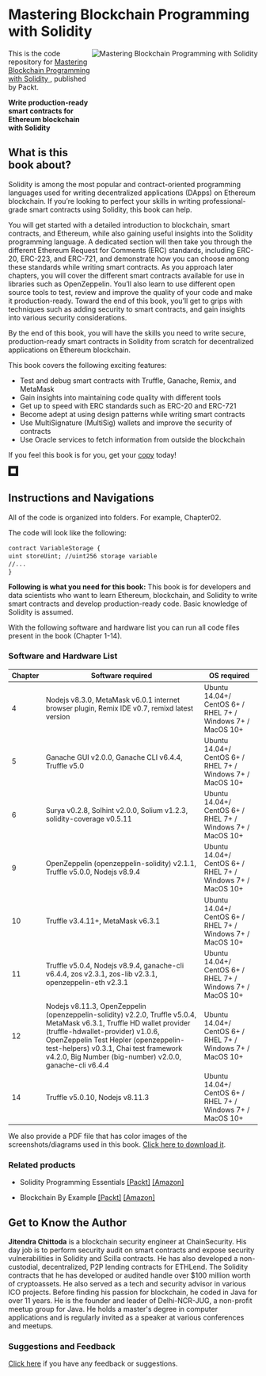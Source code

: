 # Mastering Blockchain Programming with Solidity 

<a href="https://www.packtpub.com/uncategorized/mastering-blockchain-programming-with-solidity?utm_source=github&utm_medium=repository&utm_campaign="><img src="https://www.packtpub.com/media/catalog/product/cache/e4d64343b1bc593f1c5348fe05efa4a6/9/7/9781839218262-original.jpeg" alt="Mastering Blockchain Programming with Solidity " height="256px" align="right"></a>

This is the code repository for [Mastering Blockchain Programming with Solidity ](https://www.packtpub.com/uncategorized/mastering-blockchain-programming-with-solidity?utm_source=github&utm_medium=repository&utm_campaign=), published by Packt.

**Write production-ready smart contracts for Ethereum blockchain with Solidity**

## What is this book about?
Solidity is among the most popular and contract-oriented programming languages used for writing decentralized applications (DApps) on Ethereum blockchain. If you’re looking to perfect your skills in writing professional-grade smart contracts using Solidity, this book can help.

You will get started with a detailed introduction to blockchain, smart contracts, and Ethereum, while also gaining useful insights into the Solidity programming language. A dedicated section will then take you through the different Ethereum Request for Comments (ERC) standards, including ERC-20, ERC-223, and ERC-721, and demonstrate how you can choose among these standards while writing smart contracts. As you approach later chapters, you will cover the different smart contracts available for use in libraries such as OpenZeppelin. You’ll also learn to use different open source tools to test, review and improve the quality of your code and make it production-ready. Toward the end of this book, you’ll get to grips with techniques such as adding security to smart contracts, and gain insights into various security considerations. 

By the end of this book, you will have the skills you need to write secure, production-ready smart contracts in Solidity from scratch for decentralized applications on Ethereum blockchain.

This book covers the following exciting features:
* Test and debug smart contracts with Truffle, Ganache, Remix, and MetaMask
* Gain insights into maintaining code quality with different tools
* Get up to speed with ERC standards such as ERC-20 and ERC-721
* Become adept at using design patterns while writing smart contracts
* Use MultiSignature (MultiSig) wallets and improve the security of contracts
* Use Oracle services to fetch information from outside the blockchain


If you feel this book is for you, get your [copy](https://www.amazon.com/dp/1839218266) today!

<a href="https://www.packtpub.com/?utm_source=github&utm_medium=banner&utm_campaign=GitHubBanner"><img src="https://raw.githubusercontent.com/PacktPublishing/GitHub/master/GitHub.png" 
alt="https://www.packtpub.com/" border="5" /></a>

## Instructions and Navigations
All of the code is organized into folders. For example, Chapter02.

The code will look like the following:
```
contract VariableStorage {
uint storeUint; //uint256 storage variable
//...
}
```

**Following is what you need for this book:**
This book is for developers and data scientists who want to learn Ethereum, blockchain, and Solidity to write smart contracts and develop production-ready code. Basic knowledge of Solidity is assumed.

With the following software and hardware list you can run all code files present in the book (Chapter 1-14).
### Software and Hardware List
| Chapter | Software required | OS required |
| -------- | ------------------------------------ | ----------------------------------- |
| 4 | Nodejs v8.3.0, MetaMask v6.0.1 internet browser plugin, Remix IDE v0.7, remixd latest version | Ubuntu 14.04+/ CentOS 6+ / RHEL 7+ / Windows 7+ / MacOS 10+ |
| 5 | Ganache GUI v2.0.0, Ganache CLI v6.4.4, Truffle v5.0 | Ubuntu 14.04+/ CentOS 6+ / RHEL 7+ / Windows 7+ / MacOS 10+ |
| 6 | Surya v0.2.8, Solhint v2.0.0, Solium v1.2.3, solidity-coverage v0.5.11 | Ubuntu 14.04+/ CentOS 6+ / RHEL 7+ / Windows 7+ / MacOS 10+ |
| 9 | OpenZeppelin (openzeppelin-solidity) v2.1.1, Truffle v5.0.0, Nodejs v8.9.4 | Ubuntu 14.04+/ CentOS 6+ / RHEL 7+ / Windows 7+ / MacOS 10+ |
| 10 | Truffle v3.4.11+, MetaMask v6.3.1 | Ubuntu 14.04+/ CentOS 6+ / RHEL 7+ / Windows 7+ / MacOS 10+ |
| 11 | Truffle v5.0.4, Nodejs v8.9.4, ganache-cli v6.4.4, zos v2.3.1, zos-lib v2.3.1, openzeppelin-eth v2.3.1 | Ubuntu 14.04+/ CentOS 6+ / RHEL 7+ / Windows 7+ / MacOS 10+ |
| 12 | Nodejs v8.11.3, OpenZeppelin (openzeppelin-solidity) v2.2.0, Truffle v5.0.4, MetaMask v6.3.1, Truffle HD wallet provider (truffle-hdwallet-provider) v1.0.6, OpenZeppelin Test Hepler (openzeppelin-test-helpers) v0.3.1, Chai test framework v4.2.0, Big Number (big-number) v2.0.0, ganache-cli v6.4.4 | Ubuntu 14.04+/ CentOS 6+ / RHEL 7+ / Windows 7+ / MacOS 10+ |
| 14 | Truffle v5.0.10, Nodejs v8.11.3 | Ubuntu 14.04+/ CentOS 6+ / RHEL 7+ / Windows 7+ / MacOS 10+ |

We also provide a PDF file that has color images of the screenshots/diagrams used in this book. [Click here to download it](https://static.packt-cdn.com/downloads/9781839218262_ColorImages.pdf).

### Related products
* Solidity Programming Essentials  [[Packt]](https://www.packtpub.com/in/application-development/solidity-programming-essentials?utm_source=github&utm_medium=repository&utm_campaign=) [[Amazon]](https://www.amazon.com/dp/1788831381)

* Blockchain By Example  [[Packt]](https://www.packtpub.com/in/big-data-and-business-intelligence/blockchain-example?utm_source=github&utm_medium=repository&utm_campaign=) [[Amazon]](https://www.amazon.com/dp/1788475682)


## Get to Know the Author
**Jitendra Chittoda**
is a blockchain security engineer at ChainSecurity. His day job is to perform security audit on smart contracts and expose security vulnerabilities in Solidity and Scilla contracts. He has also developed a non-custodial, decentralized, P2P lending contracts for ETHLend. The Solidity contracts that he has developed or audited handle over $100 million worth of cryptoassets. He also served as a tech and security advisor in various ICO projects. 
Before finding his passion for blockchain, he coded in Java for over 11 years. He is the founder and leader of Delhi-NCR-JUG, a non-profit meetup group for Java. He holds a master's degree in computer applications and is regularly invited as a speaker at various conferences and meetups.

### Suggestions and Feedback
[Click here](https://docs.google.com/forms/d/e/1FAIpQLSdy7dATC6QmEL81FIUuymZ0Wy9vH1jHkvpY57OiMeKGqib_Ow/viewform) if you have any feedback or suggestions.


